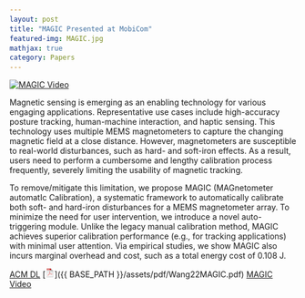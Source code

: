 ```yaml
---
layout: post
title: "MAGIC Presented at MobiCom"
featured-img: MAGIC.jpg
mathjax: true
category: Papers
---
```



[![MAGIC Video](http://img.youtube.com/vi/EEMWb0cUsrc/0.jpg)](https://www.youtube.com/watch?v=EEMWb0cUsrc "MAGIC")


Magnetic sensing is emerging as an enabling technology for various engaging applications. Representative use cases include high-accuracy posture tracking, human-machine interaction, and haptic sensing. This technology uses multiple MEMS magnetometers to capture the changing magnetic field at a close distance. However, magnetometers are susceptible to real-world disturbances, such as hard- and soft-iron effects. As a result, users need to perform a cumbersome and lengthy calibration process frequently, severely limiting the usability of magnetic tracking.

To remove/mitigate this limitation, we propose MAGIC (MAGnetometer automatIc Calibration), a systematic framework to automatically calibrate both soft- and hard-iron disturbances for a MEMS magnetometer array. To minimize the need for user intervention, we introduce a novel auto-triggering module. Unlike the legacy manual calibration method, MAGIC achieves superior calibration performance (e.g., for tracking applications) with minimal user attention. Via empirical studies, we show MAGIC also incurs marginal overhead and cost, such as a total energy cost of 0.108 J.

[ACM DL](https://doi.org/10.1145/3495243.3558760) [![pdf](/assets/icons16/pdf-icon.png)]({{ BASE_PATH }}/assets/pdf/Wang22MAGIC.pdf) [MAGIC Video](https://www.youtube.com/watch?v=EEMWb0cUsrc)